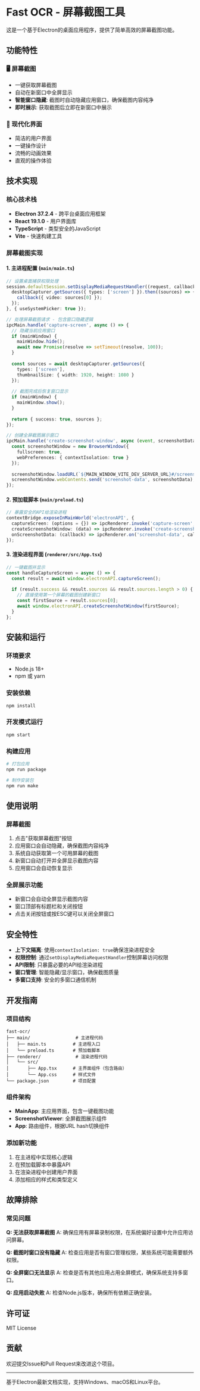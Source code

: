 # Fast OCR - 屏幕截图工具

这是一个基于Electron的桌面应用程序，提供了简单高效的屏幕截图功能。

## 功能特性

### 🖥️ 屏幕截图
- 一键获取屏幕截图
- 自动在新窗口中全屏显示
- **智能窗口隐藏**: 截图时自动隐藏应用窗口，确保截图内容纯净
- **即时展示**: 获取截图后立即在新窗口中展示

### 🎨 现代化界面
- 简洁的用户界面
- 一键操作设计
- 流畅的动画效果
- 直观的操作体验

## 技术实现

### 核心技术栈
- **Electron 37.2.4** - 跨平台桌面应用框架
- **React 19.1.0** - 用户界面库
- **TypeScript** - 类型安全的JavaScript
- **Vite** - 快速构建工具

### 屏幕截图实现

#### 1. 主进程配置 (`main/main.ts`)
```typescript
// 设置桌面捕获权限处理
session.defaultSession.setDisplayMediaRequestHandler((request, callback) => {
  desktopCapturer.getSources({ types: ['screen'] }).then((sources) => {
    callback({ video: sources[0] });
  });
}, { useSystemPicker: true });

// 处理屏幕截图请求 - 包含窗口隐藏逻辑
ipcMain.handle('capture-screen', async () => {
  // 隐藏当前应用窗口
  if (mainWindow) {
    mainWindow.hide();
    await new Promise(resolve => setTimeout(resolve, 100));
  }
  
  const sources = await desktopCapturer.getSources({ 
    types: ['screen'],
    thumbnailSize: { width: 1920, height: 1080 }
  });
  
  // 截图完成后恢复窗口显示
  if (mainWindow) {
    mainWindow.show();
  }
  
  return { success: true, sources };
});

// 创建全屏截图展示窗口
ipcMain.handle('create-screenshot-window', async (event, screenshotData) => {
  const screenshotWindow = new BrowserWindow({
    fullscreen: true,
    webPreferences: { contextIsolation: true }
  });
  
  screenshotWindow.loadURL(`${MAIN_WINDOW_VITE_DEV_SERVER_URL}#/screenshot`);
  screenshotWindow.webContents.send('screenshot-data', screenshotData);
});
```

#### 2. 预加载脚本 (`main/preload.ts`)
```typescript
// 暴露安全的API给渲染进程
contextBridge.exposeInMainWorld('electronAPI', {
  captureScreen: (options = {}) => ipcRenderer.invoke('capture-screen', options),
  createScreenshotWindow: (data) => ipcRenderer.invoke('create-screenshot-window', data),
  onScreenshotData: (callback) => ipcRenderer.on('screenshot-data', callback)
});
```

#### 3. 渲染进程界面 (`renderer/src/App.tsx`)
```typescript
// 一键截图并显示
const handleCaptureScreen = async () => {
  const result = await window.electronAPI.captureScreen();
  
  if (result.success && result.sources && result.sources.length > 0) {
    // 直接使用第一个屏幕的截图创建新窗口
    const firstSource = result.sources[0];
    await window.electronAPI.createScreenshotWindow(firstSource);
  }
};
```

## 安装和运行

### 环境要求
- Node.js 18+
- npm 或 yarn

### 安装依赖
```bash
npm install
```

### 开发模式运行
```bash
npm start
```

### 构建应用
```bash
# 打包应用
npm run package

# 制作安装包
npm run make
```

## 使用说明

### 屏幕截图
1. 点击"获取屏幕截图"按钮
2. 应用窗口会自动隐藏，确保截图内容纯净
3. 系统自动获取第一个可用屏幕的截图
4. 新窗口自动打开并全屏显示截图内容
5. 应用窗口会自动恢复显示

### 全屏展示功能
- 新窗口会自动全屏显示截图内容
- 窗口顶部有标题栏和关闭按钮
- 点击关闭按钮或按ESC键可以关闭全屏窗口

## 安全特性

- **上下文隔离**: 使用`contextIsolation: true`确保渲染进程安全
- **权限控制**: 通过`setDisplayMediaRequestHandler`控制屏幕访问权限
- **API限制**: 只暴露必要的API给渲染进程
- **窗口管理**: 智能隐藏/显示窗口，确保截图质量
- **多窗口支持**: 安全的多窗口通信机制

## 开发指南

### 项目结构
```
fast-ocr/
├── main/                 # 主进程代码
│   ├── main.ts          # 主进程入口
│   └── preload.ts       # 预加载脚本
├── renderer/             # 渲染进程代码
│   └── src/
│       ├── App.tsx      # 主界面组件（包含路由）
│       └── App.css      # 样式文件
└── package.json         # 项目配置
```

### 组件架构
- **MainApp**: 主应用界面，包含一键截图功能
- **ScreenshotViewer**: 全屏截图展示组件
- **App**: 路由组件，根据URL hash切换组件

### 添加新功能
1. 在主进程中实现核心逻辑
2. 在预加载脚本中暴露API
3. 在渲染进程中创建用户界面
4. 添加相应的样式和类型定义

## 故障排除

### 常见问题

**Q: 无法获取屏幕截图**
A: 确保应用有屏幕录制权限，在系统偏好设置中允许应用访问屏幕。

**Q: 截图时窗口没有隐藏**
A: 检查应用是否有窗口管理权限，某些系统可能需要额外权限。

**Q: 全屏窗口无法显示**
A: 检查是否有其他应用占用全屏模式，确保系统支持多窗口。

**Q: 应用启动失败**
A: 检查Node.js版本，确保所有依赖正确安装。

## 许可证

MIT License

## 贡献

欢迎提交Issue和Pull Request来改进这个项目。

---

基于Electron最新文档实现，支持Windows、macOS和Linux平台。 